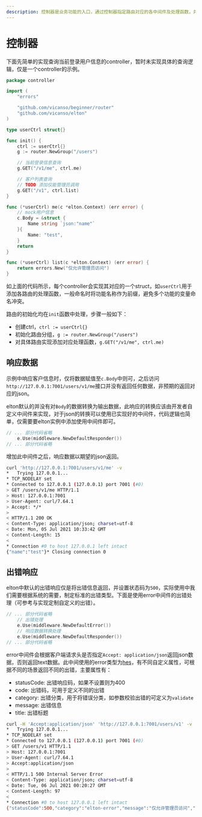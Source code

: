 ```yaml
---
description: 控制器是业务功能的入口，通过控制器指定路由对应的各中间件及处理函数，并调用各服务实现完整的业务功能
---
```


# 控制器

下面先简单的实现查询当前登录用户信息的controller，暂时未实现具体的查询逻辑，仅是一个controller的示例。

```go
package controller

import (
	"errors"

	"github.com/vicanso/beginner/router"
	"github.com/vicanso/elton"
)

type userCtrl struct{}

func init() {
	ctrl := userCtrl{}
	g := router.NewGroup("/users")

	// 当前登录信息查询
	g.GET("/v1/me", ctrl.me)

	// 客户列表查询
	// TODO 添加仅能管理员调用
	g.GET("/v1", ctrl.list)
}

func (*userCtrl) me(c *elton.Context) (err error) {
	// mock用户信息
	c.Body = &struct {
		Name string `json:"name"`
	}{
		Name: "test",
	}
	return
}

func (*userCtrl) list(c *elton.Context) (err error) {
	return errors.New("仅允许管理员访问")
}

```

如上面的代码所示，每个controller会实现其对应的一个struct，如`userCtrl`用于添加各路由的处理函数，一般命名时将功能名称作为前缀，避免多个功能的变量命名冲突。

路由的初始化均在`init`函数中处理，步骤一般如下：

- 创建ctrl，`ctrl := userCtrl{}`
- 初始化路由分组，`g := router.NewGroup("/users")`
- 对具体路由实现添加对应处理函数，`g.GET("/v1/me", ctrl.me)`


## 响应数据

示例中响应客户信息时，仅将数据赋值至`c.Body`中则可，之后访问`http://127.0.0.1:7001/users/v1/me`接口并没有返回任何数据，非预期的返回对应的json。

elton默认的并没有对`Body`的数据转换为输出数据，此响应的转换应该由开发者自定义中间件来实现，对于json的转换可以使用已实现好的中间件[]()，代码逻辑也简单，仅需要要elton实例中添加使用中间件即可。

```go
// ... 部分代码省略
	e.Use(middleware.NewDefaultResponder())
// ... 部分代码省略
```

增加此中间件之后，响应数据以期望的json返回。

```bash
curl 'http://127.0.0.1:7001/users/v1/me' -v
*   Trying 127.0.0.1...
* TCP_NODELAY set
* Connected to 127.0.0.1 (127.0.0.1) port 7001 (#0)
> GET /users/v1/me HTTP/1.1
> Host: 127.0.0.1:7001
> User-Agent: curl/7.64.1
> Accept: */*
>
< HTTP/1.1 200 OK
< Content-Type: application/json; charset=utf-8
< Date: Mon, 05 Jul 2021 10:33:42 GMT
< Content-Length: 15
<
* Connection #0 to host 127.0.0.1 left intact
{"name":"test"}* Closing connection 0
```

## 出错响应

elton中默认的出错响应仅是将出错信息返回，并设置状态码为`500`，实际使用中我们需要根据系统的需要，制定标准的出错类型。下面是使用error中间件的出错处理（可参考与实现定制自定义的出错）。

```go
// ... 部分代码省略
	// 出错处理
	e.Use(middleware.NewDefaultError())
	// 响应数据转换处理
	e.Use(middleware.NewDefaultResponder())
// ... 部分代码省略
```

error中间件会根据客户端请求头是否指定`Accept: application/json`返回json数据，否则返回text数据。此中间使用的error类型为[hes]()，有不同自定义属性，可根据不同的场景返回不同的出错，主要属性有：

- statusCode: 出错响应码，如果不设置则为400
- code: 出错码，可用于定义不同的出错
- category: 出错分类，用于将错误分类，如参数校验出错的可定义为`validate`
- message: 出错信息
- title: 出错标题

```bash
curl -H 'Accept:application/json' 'http://127.0.0.1:7001/users/v1' -v
*   Trying 127.0.0.1...
* TCP_NODELAY set
* Connected to 127.0.0.1 (127.0.0.1) port 7001 (#0)
> GET /users/v1 HTTP/1.1
> Host: 127.0.0.1:7001
> User-Agent: curl/7.64.1
> Accept:application/json
>
< HTTP/1.1 500 Internal Server Error
< Content-Type: application/json; charset=utf-8
< Date: Tue, 06 Jul 2021 00:20:27 GMT
< Content-Length: 97
<
* Connection #0 to host 127.0.0.1 left intact
{"statusCode":500,"category":"elton-error","message":"仅允许管理员访问","exception":true}
```
